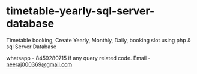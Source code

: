 # timetable-yearly-sql-server-database
Timetable booking, Create Yearly, Monthly, Daily, booking slot using php &amp; sql Server Database

whatsapp - 8459280715 if any query related code.
Email - neeraj000369@gmail.com
